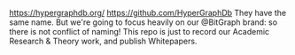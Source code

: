 https://hypergraphdb.org/ https://github.com/HyperGraphDb They have the same name. But we're going to focus heavily on our @BitGraph brand: so there is not conflict of naming! This repo is just to record our Academic Research & Theory work, and publish Whitepapers.
